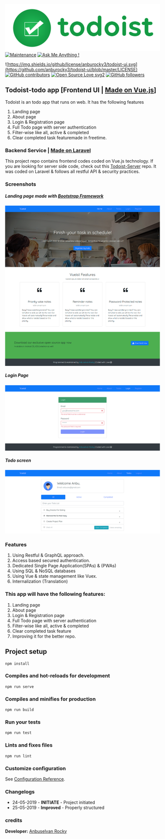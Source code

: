 ![Todoist Logo](/screenshots/todoist-logo.png?raw=true "Todoist Logo")
[![Maintenance](https://img.shields.io/badge/Maintained%3F-yes-green.svg)](https://github.com/anburocky3/todoist-ui/graphs/commit-activity)
[![Ask Me Anything !](https://img.shields.io/badge/Ask%20me-anything-1abc9c.svg)](https://github.com/anburocky3/todoist-ui)
<!-- [![GitHub license](https://img.shields.io/github/license/anburocky3/todoist-ui.svg)](https://github.com/anburocky3/todoist-ui/blob/master/LICENSE) -->
![https://img.shields.io/github/license/anburocky3/todoist-ui.svg](https://github.com/anburocky3/todoist-ui/blob/master/LICENSE)
[![GitHub contributors](https://img.shields.io/github/contributors/anburocky3/todoist-ui.svg)](https://GitHub.com/anburocky3/todoist-ui/graphs/contributors/)
[![Open Source Love svg2](https://badges.frapsoft.com/os/v2/open-source.svg?v=103)](https://github.com/ellerbrock/open-source-badges/)
[![GitHub followers](https://img.shields.io/github/followers/anburocky3.svg?style=social&label=Follow&maxAge=2592000)](https://github.com/anburocky3?tab=followers)

## Todoist-todo app [Frontend UI | [Made on Vue.js](www.vuejs.org)]
Todoist is an todo app that runs on web. It has the following features
1. Landing page
2. About page
3. Login & Registration page
4. Full Todo page with server authentication
5. Filter-wise like all, active & completed
6. Clear completed task featuremade in freetime.

### Backend Service | [Made on Laravel](www.laravel.com) 
This project repo contains frontend codes coded on Vue.js technology. If you are looking for server side code, check out this [Todoist-Server](https://github.com/anburocky3/todoist-server) repo. It was coded on Laravel & follows all restful API & security practices. 

### Screenshots
##### Landing page made with [Bootstrap Framework](www.getbootstrap.com)
![Homepage](/screenshots/1.png?raw=true "Homepage")

##### Login Page
![Loginpage](/screenshots/2.png?raw=true "Login Page")

##### Todo screen
![Todoapp](/screenshots/3.png?raw=true "Todoapp")


### Features
1. Using Restful & GraphQL approach.
2. Access based secured authentication.
3. Dedicated Single Page Application(SPAs) & (PWAs)
4. Using SQL & NoSQL databases
5. Using Vue & state management like Vuex.
6. Internalization (Translation)

### This app will have the following features:
1. Landing page
2. About page
3. Login & Registration page
4. Full Todo page with server authentication
5. Filter-wise like all, active & completed
6. Clear completed task feature
7. Improving it for the better repo.



## Project setup
```
npm install
```

### Compiles and hot-reloads for development
```
npm run serve
```

### Compiles and minifies for production
```
npm run build
```

### Run your tests
```
npm run test
```

### Lints and fixes files
```
npm run lint
```

### Customize configuration
See [Configuration Reference](https://cli.vuejs.org/config/).

### Changelogs

* 24-05-2019 - **INITIATE** - Project initiated
* 25-05-2019 - **Improved** - Properly structured


### credits
**Developer:** [Anbuselvan Rocky](https://fb.me/anburocky3)
